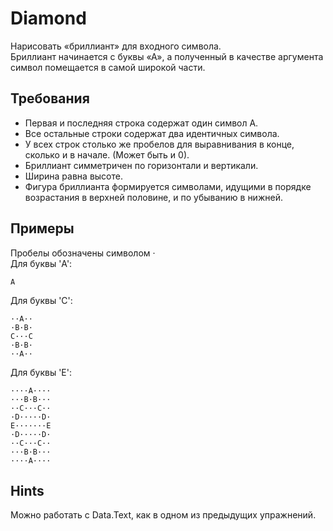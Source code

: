 # Diamond

Нарисовать «бриллиант» для входного символа.  
Бриллиант начинается с буквы «А»,  а полученный в качестве аргумента символ помещается в самой широкой части.

## Требования

* Первая и последняя строка содержат один символ А.
* Все остальные строки содержат два идентичных символа.
* У всех строк столько же пробелов для выравнивания в конце, сколько и в начале. (Может быть и 0).
* Бриллиант симметричен по горизонтали и вертикали.
* Ширина равна высоте.
* Фигура бриллианта формируется символами, идущими в порядке возрастания в верхней половине, и по убыванию в нижней.

## Примеры

Пробелы обозначены символом ·   
Для буквы 'A':

```text
A
```

Для буквы 'C':

```text
··A··
·B·B·
C···C
·B·B·
··A··
```

Для буквы 'E':

```text
····A····
···B·B···
··C···C··
·D·····D·
E·······E
·D·····D·
··C···C··
···B·B···
····A····
```

## Hints
Можно работать с Data.Text, как в одном из предыдущих упражнений.